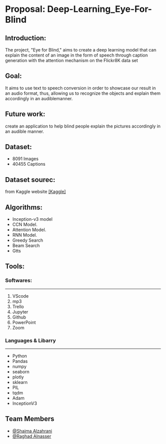 # Proposal: Deep-Learning_Eye-For-Blind

## Introduction:
The project, "Eye for Blind," aims to create a deep learning model that can explain the content of an image in the form of speech through caption generation with the attention mechanism on the Flickr8K data set


## Goal:
It aims to use text to speech conversion in order to showcase our result in an audio format, thus, allowing us to  recognize the objects and explain them accordingly in an audiblemanner.


## Future work: 
create an application to help blind people explain the pictures accordingly in an audible manner.


## Dataset:
  - 8091 Images
  - 40455 Captions
## Dataset sourec:
from Kaggle website [[Kaggle]](https://www.kaggle.com/santhraul/eye-for-blind)


## Algorithms:
- Inception-v3 model 
- CCN Model.
- Attention Model. 
- RNN Model. 
- Greedy Search
- Beam Search
- Gtts

## Tools:
### Softwares:
<hr>

1. VScode
2. mp3
3. Trello
4. Jupyter
5. Github
6. PowerPoint
7. Zoom

### Languages & Libarry
<hr>

   - Python
   - Pandas
   - numpy
   - seaborn
   - plotly
   - sklearn
   - PIL
   - tqdm
   - Adam
   - InceptionV3


## Team Members
 - [@Shaima Alzahrani](https://github.com/shaimaalabedi)
 - [@Raghad Alnasser](https://github.com/EngrRaghad)
